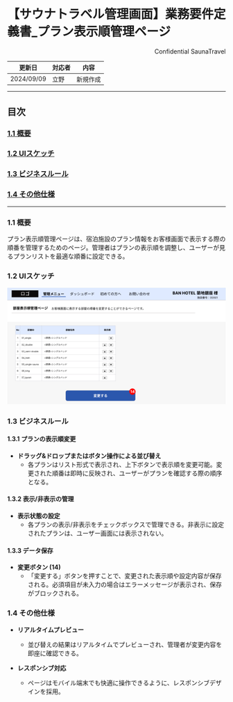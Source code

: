 # 【サウナトラベル管理画面】業務要件定義書_プラン表示順管理ページ

<div style="text-align: right;">
Confidential SaunaTravel
</div>

|更新日|対応者|内容|
|-|-|-|
| 2024/09/09 | 立野 | 新規作成 |

***

## 目次
### [1.1 概要](#anchor1)
### [1.2 UIスケッチ](#anchor2)
### [1.3 ビジネスルール](#anchor3)
### [1.4 その他仕様](#anchor4)

***

<a id="anchor1"></a>

### 1.1 概要
プラン表示順管理ページは、宿泊施設のプラン情報をお客様画面で表示する際の順番を管理するためのページ。管理者はプランの表示順を調整し、ユーザーが見るプランリストを最適な順番に設定できる。

<a id="anchor2"></a>

### 1.2 UIスケッチ
![プラン表示順管理ページ](image\36_プラン表示順管理画面.png)

<a id="anchor3"></a>

### 1.3 ビジネスルール

#### 1.3.1 プランの表示順変更
- **ドラッグ&ドロップまたはボタン操作による並び替え**
  - 各プランはリスト形式で表示され、上下ボタンで表示順を変更可能。変更された順番は即時に反映され、ユーザーがプランを確認する際の順序となる。

#### 1.3.2 表示/非表示の管理
- **表示状態の設定**
  - 各プランの表示/非表示をチェックボックスで管理できる。非表示に設定されたプランは、ユーザー画面には表示されない。

#### 1.3.3 データ保存
- **変更ボタン (14)**
  - 「変更する」ボタンを押すことで、変更された表示順や設定内容が保存される。必須項目が未入力の場合はエラーメッセージが表示され、保存がブロックされる。

<a id="anchor4"></a>

### 1.4 その他仕様
- **リアルタイムプレビュー**
  - 並び替えの結果はリアルタイムでプレビューされ、管理者が変更内容を即座に確認できる。

- **レスポンシブ対応**
  - ページはモバイル端末でも快適に操作できるように、レスポンシブデザインを採用。

